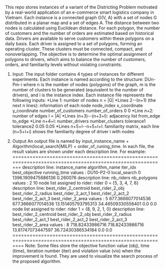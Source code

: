 This repo stores instances of a variant of the Districting Problem motivated by a real-world application of an e-commerce smart logistics company in Vietnam.
Each instance is a connected graph G(V, A) with a set of nodes G distributed in a planar map and a set of edges A. The distance between two nodes is calculated using Euclidean distance.
For each polygon, the number of customers and the number of orders are estimated based on historical data. Drivers are available to serve customers within these polygons on a daily basis. 
Each driver is assigned to a set of polygons, forming an operating cluster. These clusters must be connected, compact, and nonoverlapping. The objective is to determine the
optimal assignment of polygons to drivers, which aims to balance the number of customers, orders, and familiarity levels without violating constraints.
1. Input:
The input folder contains 4 types of instances for different experiments. Each instance is named according to the structure: DUn-Pm-i
where n is the number of nodes (polygons) of the graph, m is the number of clusters to be generated (equivalent to the number of drivers), and i is the instance index.
Each instance file represents the following inputs:
*Line 1: number of nodes n = |G|
*Lines 2--(n+1) (the next n lines): information of each node
    node_index x_coordinate y_coordinate number_of_customers number_of_orders 0 0
*Line n+2: number of edges l = |A|
*Lines (n+3)--(n+3+l): adjacency list
    from_edge to_edge
*Line n+4+l:
    number_drivers number_clusters tolerance1 tolerance2 0.05 0.05
*Lines n+5+l--n+5+l+l: familiarity matrix, each line (n+5+l+i) shows the familiarity degree of driver i with nodes

2. Output
An output file is named by input_instance_name + Algorithm(local_search|MILP) + order_of_runing_time.
In each file, the result values are shown under each description line. For example:
=========================================================================================================
description line:            instance_name algorithm_name   iter_idx   best_objective         running_time
values          :            DU10-P2-0     local_search     0          1396.1909475686136    0.260076
description line:            nb_riders nb_polygons
values          :            2 10
node list assigned to rider: rider 0 = {5, 3, 4, 7, 6}
description line:            best_rider_2_centroid   best_rider_2_obj   best_rider_2_radius   best_rider_2_act_1   best_rider_2_act_2   best_rider_2_act_3 best_rider_2_area
values          :            5                       677.3666077014536  677.3666077014536     13.151405793795313   34.46509330556401    0.0                0.0
node list assigned to rider: rider 1 = {8, 9, 2, 1, 0}
description line:            best_rider_2_centroid   best_rider_2_obj   best_rider_2_radius   best_rider_2_act_1   best_rider_2_act_2   best_rider_2_act_3 best_rider_2_area
values          :            8                       718.82433986716    718.82433986716       13.81747073447597    36.72430386534184    0.0                0.0
==========================================================================================================
Note: Some files store the objective function value (obj), time (time), iteration number (iter) and violation value (vio) when the improvement is found.
They are used to visualize the search process of the proposed algorithm.
  
